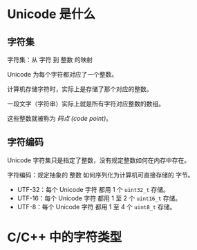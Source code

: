 # Unicode 是什么

## 字符集

字符集：从 字符 到 整数 的映射

Unicode 为每个字符都对应了一个整数。

计算机存储字符时，实际上是存储了那个对应的整数。

一段文字（字符串）实际上就是所有字符对应整数的数组。

这些整数就被称为 *码点 (code point)*。

## 字符编码

Unicode 字符集只是指定了整数，没有规定整数如何在内存中存在。

字符编码：规定抽象的 整数 如何序列化为计算机可直接存储的 字节。

- UTF-32：每个 Unicode 字符 都用 1 个 `uint32_t` 存储。
- UTF-16：每个 Unicode 字符 都用 1 至 2 个 `uint16_t` 存储。
- UTF-8：每个 Unicode 字符 都用 1 至 4 个 `uint8_t` 存储。

# C/C++ 中的字符类型
